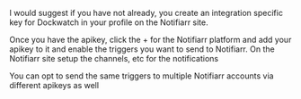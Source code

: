 I would suggest if you have not already, you create an integration specific key for Dockwatch in your profile on the Notifiarr site.

Once you have the apikey, click the + for the Notifiarr platform and add your apikey to it and enable the triggers you want to send to Notifiarr. On the Notifiarr site setup the channels, etc for the notifications

You can opt to send the same triggers to multiple Notifiarr accounts via different apikeys as well
